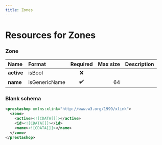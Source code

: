 ```yaml
---
title: Zones
---
```


# Resources for Zones

### Zone

|    Name    |    Format     | Required | Max size | Description |
| :--------- | :------------ | :------: | -------: | :---------- |
| **active** | isBool        | ❌        |          |             |
| **name**   | isGenericName | ✔️       | 64       |             |


### Blank schema

```xml
<prestashop xmlns:xlink="http://www.w3.org/1999/xlink">
  <zone>
    <active><![CDATA[]]></active>
    <id><![CDATA[]]></id>
    <name><![CDATA[]]></name>
  </zone>
</prestashop>
```

